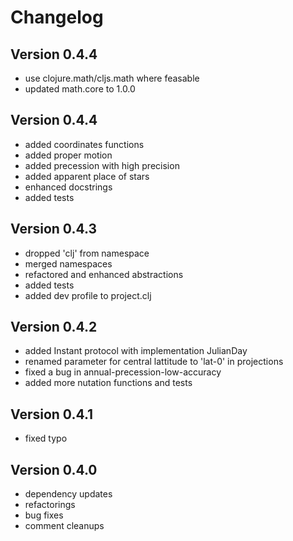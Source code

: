 Changelog
=========

Version 0.4.4
-------------
* use clojure.math/cljs.math where feasable
* updated math.core to 1.0.0

Version 0.4.4
-------------
* added coordinates functions
* added proper motion
* added precession with high precision
* added apparent place of stars
* enhanced docstrings
* added tests

Version 0.4.3
-------------
* dropped 'clj' from namespace
* merged namespaces
* refactored and enhanced abstractions
* added tests
* added dev profile to project.clj

Version 0.4.2
-------------
* added Instant protocol with implementation JulianDay
* renamed parameter for central lattitude to 'lat-0' in projections
* fixed a bug in annual-precession-low-accuracy
* added more nutation functions and tests

Version 0.4.1
-------------
* fixed typo

Version 0.4.0
-------------
* dependency updates
* refactorings
* bug fixes
* comment cleanups
